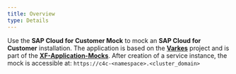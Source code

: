 ```yaml
---
title: Overview
type: Details
---
```

Use the **SAP Cloud for Customer Mock** to mock an **SAP Cloud for Customer** installation. The application is based on the [**Varkes**](https://github.com/kyma-incubator/varkes) project and is part of the [**XF-Application-Mocks**](https://github.com/SAP-samples/xf-application-mocks).
After creation of a service instance, the mock is accessible at: `https://c4c-<namespace>.<cluster_domain>`
